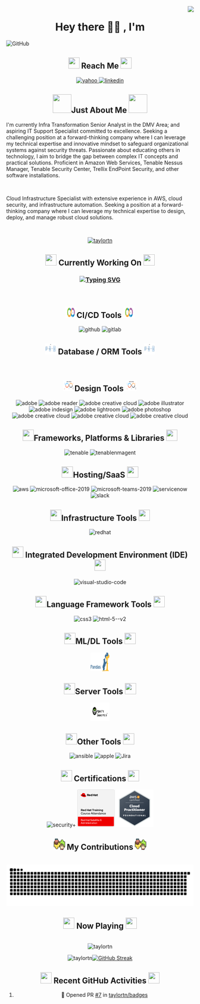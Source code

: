 <link rel="preconnect" href="https://fonts.googleapis.com">
<link rel="preconnect" href="https://fonts.gstatic.com" crossorigin>
<link href="https://fonts.googleapis.com/css2?family=BioRhyme:wght@200..800&display=swap" rel="style.css">

<!-- VISITOR'S BADGE-->

<img align="right" src="https://visitor-badge.laobi.icu/badge?page_id=taylortn.taylortn" />

<!--HEADING-->

<h1 align="center">Hey there 👋🏾 , I'm </h1>

<!--BANNER-->

![GitHub](https://github.com/taylortn/taylortn/assets/161537665/55874b4b-9910-448e-a8cd-74ec9c9eb2ed)

<!-- SOCIAL BUTTONS -->

<h2 align="center"><img width="30" height="30" src="https://img.icons8.com/?size=100&id=1TWw0QHHlt31&format=png&color=000000"/> Reach Me <img width="30" height="30" src="https://img.icons8.com/?size=100&id=1TWw0QHHlt31&format=png&color=000000"/></h2>
<!--EMAIL-->

<!--Yahoo Email-->

<div align="center">
   <a href="mailto:tanara.taylor@yahoo.com"><img width="40" height="40" src="https://img.icons8.com/?size=100&id=ZGyhlOMIhde6&format=png&color=000000" alt="yahoo"/>
   </a>
<!--LinkedIn-->
  <a target="_blank" href="https://www.linkedin.com/in/taylortanara/"><img width="50" height="50" src="https://img.icons8.com/?size=100&id=108812&format=png&color=000000" alt="linkedin"/>
  </a>
</div>
</p>
 <h2 align="center"></h2>

<!--INTRODUCTION-->

<h2 align="center">  <img width="50" height="50" src="https://img.icons8.com/?size=100&id=111416&format=png&color=000000"/>Just About Me <img width="50" height="50" src="https://img.icons8.com/?size=100&id=111416&format=png&color=000000"/></h2>
<p>
I'm currently Infra Transformation Senior Analyst in the DMV Area; and aspiring IT Support Specialist committed to excellence. Seeking a challenging position at a forward-thinking company where I can leverage my technical expertise and innovative mindset to safeguard organizational systems against security threats. Passionate about educating others in technology, I aim to bridge the gap between complex IT concepts and practical solutions. Proficient in Amazon Web Services, Tenable Nessus Manager, Tenable Security Center, Trellix EndPoint Security, and other software installations.
</p>
<br>

Cloud Infrastructure Specialist with extensive experience in AWS, cloud security, and infrastructure automation. Seeking a position at a forward-thinking company where I can leverage my technical expertise to design, deploy, and manage robust cloud solutions.<br>

<br>
<!--TROPHY ICONS-->

 <p align="center"> <a href="https://github.com/ryo-ma/github-profile-trophy"><img src="https://github-profile-trophy.vercel.app/?username=taylortn&row=2&column=4&margin-w=15&margin-h=15&theme=algolia" alt="taylortn" /></a> </p>
 
 <!-- CURRENT WORKING STATUS -->

<h2 align="center"><img width="30" height="30" src="https://img.icons8.com/?size=100&id=L6MlWfmzACXP&format=png&color=000000"/> Currently Working On <img width="30" height="30" src="https://img.icons8.com/?size=100&id=L6MlWfmzACXP&format=png&color=000000"/></h2>

<h3 align="center">

<a href="https://git.io/typing-svg"><img src="https://readme-typing-svg.demolab.com?font=Fira+Code&size=16&pause=50&multiline=true&random=false&width=700&height=350&lines=-+Comparing+Scans+from+Tenable+Security+Center+with+RHEL%2FWINDOW+instances;+-+Automation+of+EBS+and+AMI+Snapshots;-+Created+KMS+Keys+for+Instances;+-+Encryption+of+EBS+Volume;-+Update+Nessus+Agents;-+Updating+Versions;-+GUI+is+up+%26+accessible;-+Health+Checks+to+the+AWS+System;-+Create+Alarms+to+be+emailed+up+CPU+Utilization;-+Installing+Ansible+Playbook+on+Instances;-+Deploy+instances+to+Trellix;-+Adding+%26+removing+NACL;-+Creating+ALBs;-+Creating+new+VPCs;-+Creating+STIG+Checklists" alt="Typing SVG" /></a>
</h3>

<!-- CI/CD ICONS-->

<br>
<h2 align="center"> <img width="30" height="30" src="https://github.com/taylortn/taylortn/blob/main/images/ci.cd%20pipeline.png"/>CI/CD Tools <img width="30" height="30" src="https://github.com/taylortn/taylortn/blob/main/images/ci.cd%20pipeline.png"/> </h2>
<div align="center">

<!--GitHub--> 
 
<img width="50" height="50" src="https://img.icons8.com/clouds/100/github.png" alt="github"/>
 
<!-- GitLab  --> 

<img width="50" height="50" src="https://img.icons8.com/color/100/gitlab.png" alt="gitlab"/>

<!-- DATABASE / ORM ICONS-->

<br>
<h2 align="center"> <img width="30" height="30" src="https://github.com/taylortn/taylortn/blob/main/images/orm.png"/> Database / ORM Tools <img width="30" height="30" src="https://github.com/taylortn/taylortn/blob/main/images/orm.png"/> </h2>
<div align="center">

<!-- DESIGN ICONS-->

<br>
<h2 align="center"> <img width="30" height="30" src="https://github.com/taylortn/taylortn/blob/main/images/IN_DEsignthinking_Cover-1.png"/>Design Tools <img width="30" height="30" src="https://github.com/taylortn/taylortn/blob/main/images/IN_DEsignthinking_Cover-1.png"/> </h2>
<div align="center">

<!-- ADOBE  -->

<img width="50" height="50" src="https://img.icons8.com/?size=100&id=gav46YArUSy1&format=png&color=000000" alt="adobe"/>

<!-- ADOBE ACROBAT READER  -->

<img width="50" height="50" src="https://img.icons8.com/?size=100&id=rZObyIJRui2T&format=png&color=000000" alt="adobe reader"/>

<!--CREATIVE CLOUD-->
 
<img width="50" height="50" src="https://img.icons8.com/?size=100&id=41359&format=png&color=000000" alt="adobe creative cloud"/>

<!-- ADOBE ILLUSTARTOR  -->

<img width="50" height="50" src="https://img.icons8.com/?size=100&id=13631&format=png&color=000000" alt="adobe illustrator"/>

<!-- ADOBE INDESIGN  -->

<img width="50" height="50" src="https://img.icons8.com/?size=100&id=13675&format=png&color=000000" alt="adobe indesign"/>

<!-- ADOBE LIGHTROOM  -->

<img width="50" height="50" src="https://img.icons8.com/?size=100&id=cAVP5AOANxnf&format=png&color=000000" alt="adobe lightroom"/>

<!-- ADOBE PHOTSHOP  -->

<img width="50" height="50" src="https://img.icons8.com/?size=100&id=13677&format=png&color=000000" alt="adobe photoshop"/>

<!--CREATIVE CLOUD-->
 
<img width="50" height="50" src="https://img.icons8.com/?size=100&id=omuSvqfyybfC&format=png&color=000000" alt="adobe creative cloud"/>

<!--GIMP-->
 
<img width="50" height="50" src="https://img.icons8.com/?size=100&id=41359&format=png&color=000000" alt="adobe creative cloud"/>

<!--INKSCAPE-->
 
<img width="50" height="50" src="https://img.icons8.com/?size=100&id=TiCZ0GzuDmrw&format=png&color=000000" alt="adobe creative cloud"/>

<!-- FRAMEWORKS,PLATFORMS & LIBRARIES ICONS-->

<br>
<h2 align="center"> <img width="30" height="30" src="https://img.icons8.com/?size=100&id=2385&format=png&color=000000"/>Frameworks, Platforms & Libraries <img width="30" height="30" src="https://img.icons8.com/?size=100&id=2385&format=png&color=000000"/> </h2>
<div align="center">

<!-- TENABLE SECURITY CENTER  -->

<img width="50" height="50" src="https://images.g2crowd.com/uploads/product/image/social_landscape/social_landscape_a56946b0f7cacc09a4f3e6844fd08b04/tenable-security-center.png" alt="tenable"/>

<!-- TENABLE NESSUS MANAGER  -->

<img width="50" height="50" src="https://www.access42.nl/wp-content/uploads/2020/01/nessus-logo.png" alt="tenablenmagent"/>

<!-- HOSTING/SaaS-->

<br>
<h2 align="center"> <img width="30" height="30" src="https://img.icons8.com/?size=100&id=XQNO7wSRlbm3&format=png&color=000000"/>Hosting/SaaS <img width="30" height="30" src="https://img.icons8.com/?size=100&id=XQNO7wSRlbm3&format=png&color=000000"/> </h2>
<div align="center">

<!--AWS-->
 
<img width="50" height="50" src="https://img.icons8.com/external-tal-revivo-shadow-tal-revivo/100/external-amazon-web-services-a-subsidiary-of-amazon-that-provides-on-demand-cloud-computing-logo-shadow-tal-revivo.png" alt="aws"/>

<!-- MICROSOFT OFFICE  --> 
 
<img width="50" height="50" src="https://img.icons8.com/fluency/100/microsoft-office-2019.png" alt="microsoft-office-2019"/>

<!-- MICROSOFT TEAMS  -->

<img width="50" height="50" src="https://img.icons8.com/fluency/100/microsoft-teams-2019.png" alt="microsoft-teams-2019"/>

<!-- SERVICE NOW  -->

<img width="50" height="50" src="https://seeklogo.com/images/S/servicenow-agent-logo-F71A6DAFCE-seeklogo.com.png" alt="servicenow"/>

<!-- SLACK  -->

<img width="50" height="50" src="https://img.icons8.com/?size=100&id=nJcA2q1aR7KO&format=png&color=000000" alt="slack"/>

<!-- INFRASTRUCTURE TOOLS -->

<br>
<h2 align="center"> <img width="30" height="30" src="https://img.icons8.com/?size=100&id=ebPQoT8q00pt&format=png&color=000000"/>Infrastructure Tools <img width="30" height="30" src="https://img.icons8.com/?size=100&id=ebPQoT8q00pt&format=png&color=000000"/> </h2>
<div align="center">

<!--RED HAT-->

<img width="50" height="50" src="https://img.icons8.com/?size=100&id=17847&format=png&color=000000" alt="redhat"/>

<!-- IDE TOOLS -->
<br>
<h2 align="center"> <img width="30" height="30" src="https://img.icons8.com/?size=100&id=rPAHs7H1vriV&format=png&color=000000"/> Integrated Development Environment (IDE) <img width="30" height="30" src="https://img.icons8.com/?size=100&id=rPAHs7H1vriV&format=png&color=000000"/> </h2>
<div align="center">

<!-- VISUAL STUDIO CODE  --> 

<img width="50" height="50" src="https://img.icons8.com/fluency/100/visual-studio-code-2019.png" alt="visual-studio-code"/>

<!--LANGUAGE ICONS-->

<br>
<h2 align="center"> <img width="30" height="30" src="https://img.icons8.com/?size=100&id=G0rXjLTKU0Ye&format=png&color=000000"/>Language Framework Tools <img width="30" height="30" src="https://img.icons8.com/?size=100&id=G0rXjLTKU0Ye&format=png&color=000000"/> </h2>
<div align="center">

<!-- CSS3  --> 
 
<img width="50" height="50" src="https://img.icons8.com/color/48/css3.png" alt="css3"/>

<!-- HTML5  --> 

<img width="50" height="50" src="https://img.icons8.com/color/100/html-5--v2.png" alt="html-5--v2"/>

<!-- ML/DL ICONS-->

<br>
<h2 align="center"> <img width="30" height="30" src="https://img.icons8.com/?size=100&id=NL90I8YT1YnN&format=png&color=000000"/>ML/DL Tools <img width="30" height="30" src="https://img.icons8.com/?size=100&id=NL90I8YT1YnN&format=png&color=000000"/> </h2>
<div align="center">

<!-- PANDAS  --> 
 
<img width="50" height="50" src="https://github.com/taylortn/taylortn/blob/main/images/pandas_logo.png" alt="css3"/>

<!-- SERVER ICONS-->

<br>
<h2 align="center"> <img width="30" height="30" src="https://img.icons8.com/?size=100&id=43653&format=png&color=000000"/>Server Tools <img width="30" height="30" src="https://img.icons8.com/?size=100&id=43653&format=png&color=000000"/> </h2>
<div align="center">

<!-- APACHE GUACAMOLE  -->

<img width="50" height="50" src="https://github.com/taylortn/taylortn/blob/main/images/apache%20guac3.png" alt="guacamole"/>

<!-- OTHERS ICONS-->

<br>
<h2 align="center"> <img width="30" height="30" src="https://img.icons8.com/?size=100&id=cc3cXGydaPtm&format=png&color=000000"/>Other Tools <img width="30" height="30" src="https://img.icons8.com/?size=100&id=cc3cXGydaPtm&format=png&color=000000"/> </h2>
<div align="center">

 <!-- ANSIBLE  -->

<img width="50" height="50" src="https://levelupla.io/wp-content/uploads/2020/05/ansiblelogo.png" alt="ansible"/>

<!-- APPLE  -->

<img width="50" height="50" src="https://img.icons8.com/?size=100&id=uoRwwh0lz3Jp&format=png&color=000000" alt="apple"/>

<!-- JIRA  --> 

<img width="50" height="50" src="https://img.icons8.com/?size=100&id=oROcPah5ues6&format=png&color=000000" alt="Jira"/>

<br>

<!--CERTIFICATIONS-->

<h2 align="center"><img width="30" height="30" src="https://img.icons8.com/?size=100&id=dvsOEzqniDma&format=png&color=000000"/> Certifications <img width="30" height="30" src="https://img.icons8.com/?size=100&id=dvsOEzqniDma&format=png&color=000000"/></h2>

<img width="100" height="100" src="https://images.credly.com/images/131de2f5-03f5-40a7-bcce-f9ae49e3979c/twitter_thumb_201604_CompTIA_Security_2B.png" alt="security+"/>

<img width="100" height="100" src="https://github.com/taylortn/taylortn/blob/main/images/Red_Hat_Satellite_6_Administration.png" alt="satellite"/>

<img width="100" height="100" src="https://github.com/taylortn/taylortn/blob/main/images/Cloud%20Practioner.png" alt="AWS Cloud Practitioner"/>

<br>
 <h2 align="center"><img width="30" height="30" src="https://github.com/taylortn/taylortn/blob/main/images/contribution.png"/> My Contributions <img width="30" height="30" src="https://github.com/taylortn/taylortn/blob/main/images/contribution.png"/></align></h2>
 <br>
 <img alt="snake eating my contributions" src="https://raw.githubusercontent.com/taylortn/taylortn/output/github-contribution-grid-snake.svg" /> <br/>
 </div>
 
 <h2 align="center"><img width="30" height="30" src="https://img.icons8.com/?size=100&id=52979&format=png&color=000000"/> Now Playing <img width="30" height="30" src="https://img.icons8.com/?size=100&id=52979&format=png&color=000000"/></h2>

<!-- [![Spotify](https://now-playing-two-sigma.vercel.app/)]

[![Spotify](https://now-playing-m9oyoonsv-tanara-taylors-projects.vercel.app)] -->
<br>
<!--
 <details>
 <summary>⚡ GitHub Stats</summary>
  </details>
 -->
 <div align="center">
<img src="https://github-readme-stats.vercel.app/api/top-langs?username=taylortn&show_icons=true&locale=en&layout=compact" alt="taylortn" /><p>
<img src="https://github-readme-stats.vercel.app/api?username=taylortn&show_icons=true&locale=en" alt="taylortn" /><a href="https://git.io/streak-stats"><img src="https://streak-stats.demolab.com?user=taylortn&date_format=j%20M%5B%20Y%5D" alt="GitHub Streak" /></a>
</div>

<!-- ![Ta'Nara's GitHub stats](https://github-readme-stats-ebon-chi.vercel.app/api?username=taylortn&show_icons=true&theme=radical)
</div> -->

 <h2 align="center"></h2>

<h2 align="center"><img width="30" height="30" src="https://img.icons8.com/?size=100&id=81155&format=png&color=000000Recent"/> Recent GitHub Activities <img width="30" height="30" src="https://img.icons8.com/?size=100&id=81155&format=png&color=000000"/>
</h2>

<!--START_SECTION:activity-->
1. 💪 Opened PR [#7](https://github.com/taylortn/badges/pull/7) in [taylortn/badges](https://github.com/taylortn/badges)
<!--END_SECTION:activity-->
